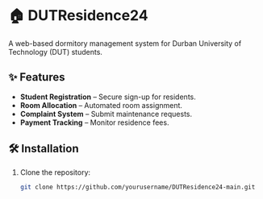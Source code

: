 # 🏠 DUTResidence24

A web-based dormitory management system for Durban University of Technology (DUT) students.

## ✨ Features
- **Student Registration** – Secure sign-up for residents.
- **Room Allocation** – Automated room assignment.
- **Complaint System** – Submit maintenance requests.
- **Payment Tracking** – Monitor residence fees.

## 🛠 Installation
1. Clone the repository:
   ```bash
   git clone https://github.com/yourusername/DUTResidence24-main.git
